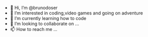 - 👋 Hi, I’m @brunodoser
- 👀 I’m interested in coding,video games and going on adventure
- 🌱 I’m currently learning how to code
- 💞️ I’m looking to collaborate on ...
- 📫 How to reach me ...

<!---
brunodoser/brunodoser is a ✨ special ✨ repository because its `README.md` (this file) appears on your GitHub profile.
You can click the Preview link to take a look at your changes.
--->
